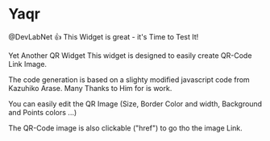 # Yaqr
@DevLabNet :+1: This Widget is great - it's Time to Test It!

Yet Another QR Widget
This widget is designed to easily create QR-Code Link Image.

The code generation is based on a slighty modified javascript code from Kazuhiko Arase. Many Thanks to Him for is work.

You can easily edit the QR Image (Size, Border Color and width, Background and Points colors ...)

The QR-Code image is also clickable ("href") to go tho the image Link.
